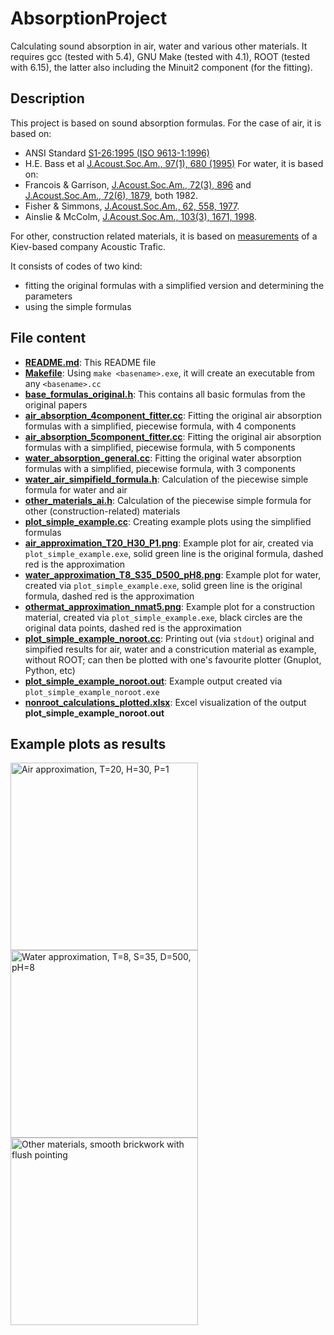 # AbsorptionProject
Calculating sound absorption in air, water and various other materials. It requires gcc (tested with 5.4), GNU Make (tested with 4.1), ROOT (tested with 6.15), the latter also including the Minuit2 component (for the fitting).

## Description
This project is based on sound absorption formulas. For the case of air, it is based on:
- ANSI Standard [S1-26:1995 (ISO 9613-1:1996)](https://puc.sd.gov/commission/dockets/electric/2019/el19-003/KMExhibit9.pdf)
- H.E. Bass et al [J.Acoust.Soc.Am., 97(1), 680 (1995)](https://calhoun.nps.edu/handle/10945/62134)
For water, it is based on:
- Francois & Garrison, [J.Acoust.Soc.Am., 72(3), 896](https://asa.scitation.org/doi/10.1121/1.388170) and [J.Acoust.Soc.Am., 72(6), 1879](https://asa.scitation.org/doi/10.1121/1.388673), both 1982.
- Fisher & Simmons, [J.Acoust.Soc.Am., 62, 558, 1977](https://asa.scitation.org/doi/10.1121/1.381574).
- Ainslie & McColm, [J.Acoust.Soc.Am., 103(3), 1671, 1998](https://asa.scitation.org/doi/10.1121/1.421258).

For other, construction related materials, it is based on [measurements](https://www.acoustic.ua/st/web_absorption_data_eng.pdf) of a Kiev-based company Acoustic Trafic.

It consists of codes of two kind:
- fitting the original formulas with a simplified version and determining the parameters
- using the simple formulas
## File content
- [**README.md**](https://github.com/csanadm/AbsorptionProject/blob/main/README.md): This README file
- [**Makefile**](https://github.com/csanadm/AbsorptionProject/blob/main/Makefile): Using `make <basename>.exe`, it will create an executable from any `<basename>.cc`
- [**base_formulas_original.h**](https://github.com/csanadm/AbsorptionProject/blob/main/base_formulas_original.h): This contains all basic formulas from the original papers
- [**air_absorption_4component_fitter.cc**](https://github.com/csanadm/AbsorptionProject/blob/main/air_absorption_4component_fitter.cc): Fitting the original air absorption formulas with a simplified, piecewise formula, with 4 components
- [**air_absorption_5component_fitter.cc**](https://github.com/csanadm/AbsorptionProject/blob/main/air_absorption_5component_fitter.cc): Fitting the original air absorption formulas with a simplified, piecewise formula, with 5 components
- [**water_absorption_general.cc**](https://github.com/csanadm/AbsorptionProject/blob/main/water_absorption_general.cc): Fitting the original water absorption formulas with a simplified, piecewise formula, with 3 components
- [**water_air_simpifield_formula.h**](https://github.com/csanadm/AbsorptionProject/blob/main/water_air_simpifield_formula.h): Calculation of the piecewise simple formula for water and air
- [**other_materials_ai.h**](https://github.com/csanadm/AbsorptionProject/blob/main/other_materials_ai.h): Calculation of the piecewise simple formula for other (construction-related) materials
- [**plot_simple_example.cc**](https://github.com/csanadm/AbsorptionProject/blob/main/plot_simple_example.cc): Creating example plots using the simplified formulas
- [**air_approximation_T20_H30_P1.png**](https://github.com/csanadm/AbsorptionProject/blob/main/air_approximation_T20_H30_P1.pn): Example plot for air, created via `plot_simple_example.exe`, solid green line is the original formula, dashed red is the approximation
- [**water_approximation_T8_S35_D500_pH8.png**](https://github.com/csanadm/AbsorptionProject/blob/main/water_approximation_T8_S35_D500_pH8.png): Example plot for water, created via `plot_simple_example.exe`, solid green line is the original formula, dashed red is the approximation
- [**othermat_approximation_nmat5.png**](https://github.com/csanadm/AbsorptionProject/blob/main/othermat_approximation_nmat5.png): Example plot for a construction material, created via `plot_simple_example.exe`, black circles are the original data points, dashed red is the approximation
- [**plot_simple_example_noroot.cc**](https://github.com/csanadm/AbsorptionProject/blob/main/plot_simple_example_noroot.cc): Printing out (via `stdout`) original and simpified results for air, water and a constricution material as example, without ROOT; can then be plotted with one's favourite plotter (Gnuplot, Python, etc)
- [**plot_simple_example_noroot.out**](https://github.com/csanadm/AbsorptionProject/blob/main/plot_simple_example_noroot.out): Example output created via `plot_simple_example_noroot.exe`
- [**nonroot_calculations_plotted.xlsx**](https://github.com/csanadm/AbsorptionProject/blob/main/nonroot_calculations_plotted.xlsx): Excel visualization of the output **plot_simple_example_noroot.out** 

## Example plots as results
<a href="https://user-images.githubusercontent.com/38218165/176507425-b759cf40-c91b-4240-a446-2cc494a157e8.png">
  <img alt="Air approximation, T=20, H=30, P=1"
    src="https://user-images.githubusercontent.com/38218165/176507425-b759cf40-c91b-4240-a446-2cc494a157e8.png" width="300px"></a>
<a href="https://user-images.githubusercontent.com/38218165/176507432-d0384b13-8baf-402c-8a26-4693a1dc7250.png">
  <img alt="Water approximation, T=8, S=35, D=500, pH=8"
    src="https://user-images.githubusercontent.com/38218165/176507432-d0384b13-8baf-402c-8a26-4693a1dc7250.png" width="300px">
</a>
<a href="https://user-images.githubusercontent.com/38218165/176507433-b36b1322-05da-4e93-8072-164c1932d61d.png">
  <img alt="Other materials, smooth brickwork with flush pointing"
    src="https://user-images.githubusercontent.com/38218165/176507433-b36b1322-05da-4e93-8072-164c1932d61d.png" width="300px">
</a>
